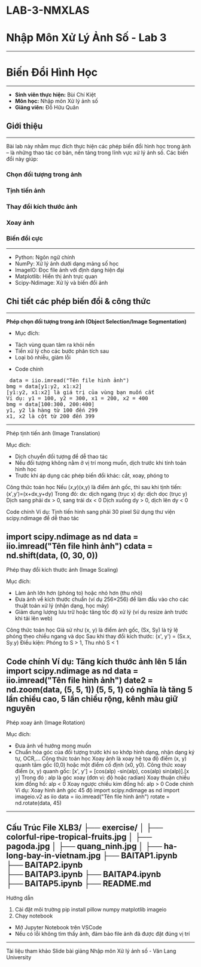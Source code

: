 # LAB-3-NMXLAS
# **Nhập Môn Xử Lý Ảnh Số - Lab 3**
----------------------------------------------------------------------------------------------------------------
# **Biến Đổi Hình Học**
----------------------------------------------------------------------------------------------------------------
- **Sinh viên thực hiện:** Bùi Chí Kiệt
- **Môn học:** Nhập môn Xử lý ảnh số
- **Giảng viên:** Đỗ Hữu Quân

## Giới thiệu
----------------------------------------------------------------------------------------------------------------
Bài lab này nhằm mục đích thực hiện các phép biến đổi hình học trong ảnh – là những thao tác cơ bản, nền tảng trong lĩnh vực xử lý ảnh số. Các biến đổi này giúp:

### **Chọn đối tượng trong ảnh**
### **Tịnh tiến ảnh**
### **Thay đổi kích thước ảnh**
### **Xoay ảnh**
### **Biến đổi cực**
----------------------------------------------------------------------------------------------------------------
- Python: Ngôn ngữ chính
- NumPy: Xử lý ảnh dưới dạng mảng số học
- ImageIO: Đọc file ảnh với định dạng hiện đại
- Matplotlib: Hiển thị ảnh trực quan
- Scipy-Ndimage: Xử lý và biến đổi ảnh

## **Chi tiết các phép biến đổi & công thức**
----------------------------------------------------------------------------------------------------------------
**Phép chọn đối tượng trong ảnh (Object Selection/Image Segmentation)**

* Mục đích:
- Tách vùng quan tâm ra khỏi nền
- Tiền xử lý cho các bước phân tích sau
- Loại bỏ nhiễu, giảm lỗi

* Code chính
<pre> data = iio.imread("Tên file hình ảnh")
bmg = data[y1:y2, x1:x2]
[y1:y2, x1:x2] là giá trị của vùng bạn muốn cắt
Ví dụ: y1 = 100, y2 = 300, x1 = 200, x2 = 400
bmg = data[100:300, 200:400]
y1, y2 là hàng từ 100 đến 299 
x1, x2 là cột từ 200 đến 399 </pre>
----------------------------------------------------------------------------------------------------------------
Phép tịnh tiến ảnh (Image Translation)

Mục đích:
- Dịch chuyển đối tượng để dễ thao tác
- Nếu đối tượng không nằm ở vị trí mong muốn, dịch trước khi tính toán hình học
- Trước khi áp dụng các phép biến đổi khác: cắt, xoay, phóng to

Công thức toán học
Nếu (𝑥,𝑦)(x,y) là điểm ảnh gốc, thì sau khi tịnh tiến:
                    (x′,y′)=(x+dx,y+dy)
Trong đó:
dx: dịch ngang (trục x)
dy: dịch dọc (trục y)
Dịch sang phải dx > 0, sang trái dx < 0
Dịch xuống dy > 0, dịch lên dy < 0

Code chính
Ví dụ: Tịnh tiến hình sang phải 30 pixel
Sử dụng thư viện scipy.ndimage để dễ thao tác

import scipy.ndimage as nd
data = iio.imread("Tên file hình ảnh")
cdata = nd.shift(data, (0, 30, 0))
----------------------------------------------------------------------------------------------------------------
Phép thay đổi kích thước ảnh (Image Scaling)

Mục đích:
- Làm ảnh lớn hơn (phóng to) hoặc nhỏ hơn (thu nhỏ)
- Đưa ảnh về kích thước chuẩn (ví dụ 256×256) để làm đầu vào cho các thuật toán xử lý (nhận dạng, học máy)
- Giảm dung lượng lưu trữ hoặc tăng tốc độ xử lý (ví dụ resize ảnh trước khi tải lên web)

Công thức toán học
Giả sử như (x, y) là điểm ảnh gốc, (Sx, Sy) là tỷ lệ phóng theo chiều ngang và dọc
Sau khi thay đổi kích thước: (x', y') = (Sx.x, Sy.y)
Điều kiện: Phóng to S > 1, Thu nhỏ S < 1

Code chính
Ví dụ: Tăng kích thước ảnh lên 5 lần
import scipy.ndimage as nd
data = iio.imread("Tên file hình ảnh")
date2 = nd.zoom(data, (5, 5, 1))
(5, 5, 1) có nghĩa là tăng 5 lần chiều cao, 5 lần chiều rộng, kênh màu giữ nguyên
----------------------------------------------------------------------------------------------------------------
Phép xoay ảnh (Image Rotation)

Mục đích:
- Đưa ảnh về hướng mong muốn
- Chuẩn hóa góc của đối tượng trước khi so khớp hình dạng, nhận dạng ký tự, OCR,...
Công thức toán học
Xoay ảnh là xoay hệ tọa độ điểm (x, y) quanh tâm gốc (0,0) hoặc một điểm cố định (x0, y0).
Công thức xoay điểm (x, y) quanh gốc:
[x', y'] = [cos(alp) -sin(alp), cos(alp) sin(alp)].[x y]
Trong đó : alp là góc xoay (đơn vị: độ hoặc radian)
Xoay thuận chiều kim đồng hồ: alp < 0
Xoay ngược chiều kim đồng hồ: alp > 0
Code chính
Ví dụ: Xoay hình ảnh góc 45 độ
import scipy.ndimage as nd
import imageio.v2 as iio
data = iio.imread("Tên file hình ảnh")
rotate = nd.rotate(data, 45)
----------------------------------------------------------------------------------------------------------------

Cấu Trúc File
XLB3/
├── exercise/
│   ├── colorful-ripe-tropical-fruits.jpg
│   ├── pagoda.jpg
│   ├── quang_ninh.jpg
│   ├── ha-long-bay-in-vietnam.jpg
├── BAITAP1.ipynb
├── BAITAP2.ipynb    
├── BAITAP3.ipynb 
├── BAITAP4.ipynb          
├── BAITAP5.ipynb 
├── README.md
----------------------------------------------------------------------------------------------------------------

Hướng dẫn
1. Cài đặt môi trường
pip install pillow numpy matplotlib imageio
2. Chạy notebook
- Mở Jupyter Notebook trên VSCode
- Nếu có lỗi không tìm thấy ảnh, đảm bảo file ảnh đã được đặt đúng vị trí
----------------------------------------------------------------------------------------------------------------

Tài liệu tham khảo
Slide bài giảng Nhập môn Xử lý ảnh số - Văn Lang University
